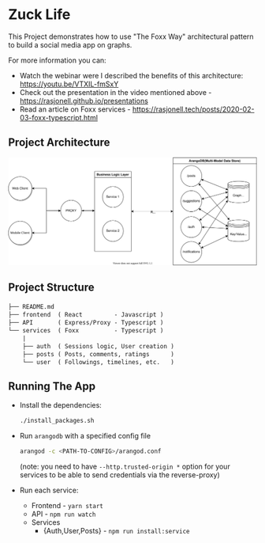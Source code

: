 # Zuck Life

This Project demonstrates how to use "The Foxx Way" architectural pattern to build a social media app on graphs.

For more information you can:

- Watch the webinar were I described the benefits of this architecture: https://youtu.be/VTXIL-fmSxY
- Check out the presentation in the video mentioned above - https://rasjonell.github.io/presentations
- Read an article on Foxx services - https://rasjonell.tech/posts/2020-02-03-foxx-typescript.html

## Project Architecture

![Architecture](./architecture.svg)

## Project Structure

```
├── README.md
├── frontend  ( React         - Javascript )
├── API       ( Express/Proxy - Typescript )
└── services  ( Foxx          - Typescript )
    |
    ├── auth  ( Sessions logic, User creation )
    ├── posts ( Posts, comments, ratings      )
    └── user  ( Followings, timelines, etc.   )
```

## Running The App

- Install the dependencies:

  ```sh
  ./install_packages.sh
  ```

- Run `arangodb` with a specified config file

  ```sh
  arangod -c <PATH-TO-CONFIG>/arangod.conf
  ```

  (note: you need to have `--http.trusted-origin *` option for your services to be able to send credentials via the reverse-proxy)

- Run each service:
  - Frontend - `yarn start`
  - API - `npm run watch`
  - Services
    - {Auth,User,Posts} - `npm run install:service`
